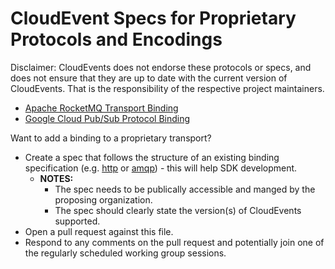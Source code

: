 # CloudEvent Specs for Proprietary Protocols and Encodings

Disclaimer: CloudEvents does not endorse these protocols or specs, and does not
ensure that they are up to date with the current version of CloudEvents. That is
the responsibility of the respective project maintainers.

- [Apache RocketMQ Transport Binding](https://github.com/apache/rocketmq-externals/blob/master/rocketmq-cloudevents-binding/rocketmq-transport-binding.md)
- [Google Cloud Pub/Sub Protocol Binding](https://github.com/google/knative-gcp/blob/master/docs/spec/pubsub-protocol-binding.md)

Want to add a binding to a proprietary transport?

- Create a spec that follows the structure of an existing binding specification (e.g. [http](http-protocol-binding.md) or [amqp](amqp-protocolbinding.md)) - this will help SDK development.
  - **NOTES:**
    - The spec needs to be publically accessible and manged by the proposing organization.
    - The spec should clearly state the version(s) of CloudEvents supported.
- Open a pull request against this file.
- Respond to any comments on the pull request and potentially join one of the regularly scheduled working group sessions.
